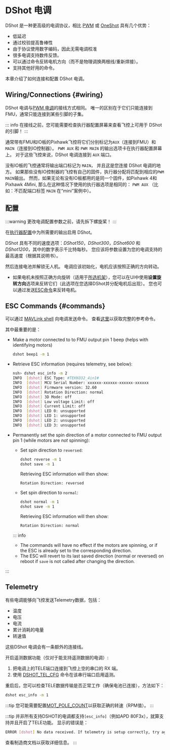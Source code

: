# DShot 电调

DShot 是一种更高级的电调协议，相比 [PWM](../peripherals/pwm_escs_and_servo.md) 或 [OneShot](../peripherals/oneshot.md) 具有几个优势：

- 低延迟
- 通过校验提高鲁棒性
- 由于协议使用数字编码，因此无需电调校准
- 很多电调支持数传反馈。
- 可以通过命令反转电机方向（而不是物理调换两根线/重新焊接）。
- 支持其他好用的命令。

本章介绍了如何连接和配置 DShot 电调。

## Wiring/Connections {#wiring}

DShot 电调与[PWM 电调](pwm_escs_and_servo.md)的接线方式相同。 唯一的区别在于它们只能连接到FMU，通常只能连接到某些引脚的子集。

::: info
在接线之前，您可能需要检查执行器配置屏幕来查看飞控上可用于 DShot 的引脚！
:::

通常带有FMU和IO板的Pixhawk飞控将它们分别标记为`AUX`（连接到FMU）和`MAIN`（连接到IO控制器）。 `PWM AUX` 和 `PWM MAIN` 的输出选项卡在执行器配置屏幕上。 对于这些飞控来说，DShot 电调连接到 `AUX` 端口。

没有IO板的飞控通常将输出端口标记为 `MAIN`， 并且这是您连接 DShot 电调的地方。 如果那些没有IO控制器的飞控有自己的固件，执行器分配将匹配到相应的`PWM MAIN`输出。 然而，如果无论有没有IO板都用的是同一个固件，如Pixhawk 4和 Pixhawk 4Mini, 那么在这种情况下使用的执行器选项是相同的： `PWM AUX` （比如：不匹配端口标签 `MAIN` 在“mini”案例中）。

## 配置

:::warning
更改电调配置参数之前，请先拆下螺旋桨！
:::

在[执行器配置](../config/actuators.md)中为所需要的输出启用 DShot。

DShot 具有不同的速度选项：_DShot150_，_DShot300_，_DShot600_ 和 _DShot1200_，其中的数字表示千比特每秒。 您应该将参数设置为您的电调支持的最高速度（根据其说明书）。

然后连接电池并解锁无人机。 电调应该初始化，电机应该按照正确的方向转动。

- 如果电机未按照正确方向旋转（适用于[所选机架](../airframes/airframe_reference.md)），您可以在UI中使用**设置旋转方向**选项来反转它们（此选项在您选择DShot并分配电机后出现）。 您也可以通过发送[ESC命令](#commands)来反转电机。

## ESC Commands {#commands}

可以通过 [MAVLink shell](../debug/mavlink_shell.md) 向电调发送命令。 查看[这里](../modules/modules_driver.md#dshot)以获取完整的参考命令。

其中最重要的是：

- Make a motor connected to to FMU output pin 1 beep (helps with identifying motors)

  ```sh
  dshot beep1 -m 1
  ```

- Retrieve ESC information (requires telemetry, see below):

  ```sh
  nsh> dshot esc_info -m 2
  INFO  [dshot] ESC Type: #TEKKO32_4in1#
  INFO  [dshot] MCU Serial Number: xxxxxx-xxxxxx-xxxxxx-xxxxxx
  INFO  [dshot] Firmware version: 32.60
  INFO  [dshot] Rotation Direction: normal
  INFO  [dshot] 3D Mode: off
  INFO  [dshot] Low voltage Limit: off
  INFO  [dshot] Current Limit: off
  INFO  [dshot] LED 0: unsupported
  INFO  [dshot] LED 1: unsupported
  INFO  [dshot] LED 2: unsupported
  INFO  [dshot] LED 3: unsupported
  ```

- Permanently set the spin direction of a motor connected to FMU output pin 1 (while motors are _not_ spinning):

  - Set spin direction to `reversed`:

    ```sh
    dshot reverse -m 1
    dshot save -m 1
    ```

    Retrieving ESC information will then show:

    ```sh
    Rotation Direction: reversed
    ```

  - Set spin direction to `normal`:

    ```sh
    dshot normal -m 1
    dshot save -m 1
    ```

    Retrieving ESC information will then show:

    ```sh
    Rotation Direction: normal
    ```

  ::: info

  - The commands will have no effect if the motors are spinning, or if the ESC is already set to the corresponding direction.
  - The ESC will revert to its last saved direction (normal or reversed) on reboot if `save` is not called after changing the direction.


:::

## Telemetry

有些电调能够向飞控发送Telemetry数据，包括：

- 温度
- 电压
- 电流
- 累计消耗的电量
- 转速值

这些DShot 电调会有一条额外的连接线。

开启遥测数据功能（仅对于能支持遥测数据的电调）:

1. 把电调上的TELE端口连接到飞控上空的串口的 RX 端。
1. 使用 [DSHOT_TEL_CFG](../advanced_config/parameter_reference.md#DSHOT_TEL_CFG) 命令在该串行端口启用遥测。

重启后，您可以检查TELE数据传输是否正常工作（确保电池已连接），方法如下：

```sh
dshot esc_info -m 1
```

:::tip
您可能需要配置[MOT_POLE_COUNT](../advanced_config/parameter_reference.md#MOT_POLE_COUNT)以获取正确的转速（RPM值）。
:::

:::tip
并非所有支持DSHOT的电调都支持`[esc_info]`（例如APD 80F3x），就算支持并且开启了TELE功能。 显示的错误是：

```sh
ERROR [dshot] No data received. If telemetry is setup correctly, try again.
```

查看制造商文档以获取详细信息。
:::
